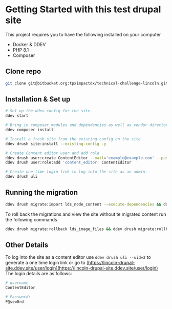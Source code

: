 # Getting Started with this test drupal site

This project requires you to have the following installed on your computer
- Docker & DDEV
- PHP 8.1
- Composer


## Clone repo
```bash
git clone git@bitbucket.org:tpximpactdx/technical-challenge-lincoln.git lincoln-drupal-site
```
## Installation & Set up

```bash
# Set up the ddev config for the site.
ddev start

# Bring in composer modules and dependencies as well as vendor directory.
ddev composer install

# Install a fresh site from the existing config on the site
ddev drush site:install --existing-config -y

# Create Content editor user and add role
ddev drush user:create ContentEditor --mail='example@example.com' --password='P@ssw0rd'
ddev drush user:role:add 'content_editor' ContentEditor

# Create one time login link to log into the site as an admin.
ddev drush uli
```

## Running the migration
```bash
ddev drush migrate:import lds_node_content --execute-dependencies && ddev drush cr
```
To roll back the migrations and view the site without te migrated content run the following commands
```bash
ddev drush migrate:rollback lds_image_files && ddev drush migrate:rollback lds_node_content
```

## Other Details
To log into the site as a content editor use `ddev drush uli --uid=2` to generate a one time login link or
go to [https://lincoln-drupal-site.ddev.site/user/login](https://lincoln-drupal-site.ddev.site/user/login) The login details
are as follows:

```bash
# username
ContentEditor

# Password:
P@ssw0rd
```
